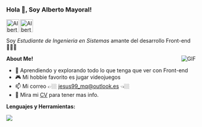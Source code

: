 
<h3 title="AlbertoMayoral"> Hola 👋, Soy Alberto Mayoral!</h3>

<a href="https://www.linkedin.com/in/albertomayoralquintero/">
  <img align="left" alt="Alberto's LinkdeIn" width="34px" src="https://skillicons.dev/icons?i=linkedin" />
</a>

<a href="https://www.instagram.com/alberto.mq/">
  <img align="left" alt="Alberto's Instagram" width="34px" src="https://skillicons.dev/icons?i=instagram" />
</a>


<br />
<br />

Soy  *Estudiante de Ingenieria en Sistemas* amante del desarrollo Front-end 👨🏽‍💻


**About Me!**
  <img align="right" alt="GIF" src="https://i.pinimg.com/originals/e4/26/70/e426702edf874b181aced1e2fa5c6cde.gif" />

- 🌱 Aprendiendo y explorando todo lo que tenga que ver con Front-end 
- 🎮 Mi hobbie favorito es jugar videojuegos
- 📫 Mi correo 👉🏼 [jesus99_mq@outlook.es](mailto:jesus99_mq@outlook.es) 👈🏼
- 📝 Mira mi [CV](https://drive.google.com/file/d/1lxRlzdCc8R184doLlhujKtvGqGw_gdqQ/view?usp=drive_link) para tener mas info.


**Lenguajes y Herramientas:**  

<p >
  <a href="https://skillicons.dev">
   <img src="https://skillicons.dev/icons?i=html,css,js,react,tailwind,bootstrap,git,github,figma,mysql&perline=3">
  </a>
</p>



